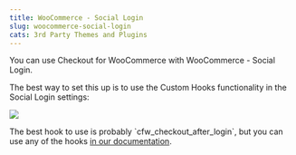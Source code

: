 ```yaml
---
title: WooCommerce - Social Login
slug: woocommerce-social-login
cats: 3rd Party Themes and Plugins
---
```



  <p>
    You can use Checkout for WooCommerce with WooCommerce - Social Login.
  </p>
  <p>
    The best way to set this up is to use the Custom Hooks functionality in the Social Login settings:&nbsp;
  </p>
  <p>
    <img src="https://s3.amazonaws.com/helpscout.net/docs/assets/5bdde2822c7d3a01757ac42e/images/5c4cd093042863543ccc439e/file-FLIlg6XOJC.png" />
  </p>
  <p>
    The best hook to use is probably `cfw_checkout_after_login`, but you can use any of the hooks <a href="https://www.checkoutwc.com/documentation/actions" target="_blank">in our documentation</a>.&nbsp;
  </p>
